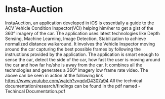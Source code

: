 # Insta-Auction
 InstaAuction, an application developed in iOS is essentially a guide to the ACV Vehicle Condition Inspector(VCI) helping him/her to get a gist of the 360° imagery of the car. The application uses latest technologies like Depth Sensing, Machine Learning, Image Detection, Stabilization to achieve normalized distance walkaround. It involves the Vehicle Inspector moving around the car capturing the best possible frames by following the instructions provided by the application. The application is smart enough to sense the car, detect the side of the car, how fast the user is moving around the car and how far he/she is away from the car. It combines all the technologies and generates a 360° imagery low frame rate video.  The above can be seen in action at the following link https://www.youtube.com/watch?v=qdvD4307a94  All the technical documentation/research/findings can be found in the pdf named - Techincal Documentation.pdf 
